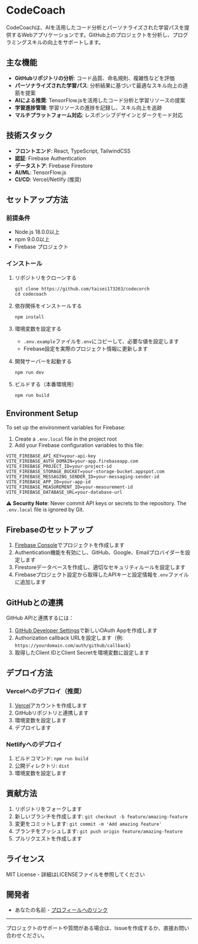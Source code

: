 # CodeCoach

CodeCoachは、AIを活用したコード分析とパーソナライズされた学習パスを提供するWebアプリケーションです。GitHub上のプロジェクトを分析し、プログラミングスキルの向上をサポートします。

## 主な機能

- **GitHubリポジトリの分析**: コード品質、命名規則、複雑性などを評価
- **パーソナライズされた学習パス**: 分析結果に基づいて最適なスキル向上の道筋を提案
- **AIによる推奨**: TensorFlow.jsを活用したコード分析と学習リソースの提案
- **学習進捗管理**: 学習リソースの進捗を記録し、スキル向上を追跡
- **マルチプラットフォーム対応**: レスポンシブデザインとダークモード対応

## 技術スタック

- **フロントエンド**: React, TypeScript, TailwindCSS
- **認証**: Firebase Authentication
- **データストア**: Firebase Firestore
- **AI/ML**: TensorFlow.js
- **CI/CD**: Vercel/Netlify (推奨)

## セットアップ方法

### 前提条件

- Node.js 18.0.0以上
- npm 9.0.0以上
- Firebase プロジェクト

### インストール

1. リポジトリをクローンする
   ```
   git clone https://github.com/taisei173263/codecorch
   cd codecoach
   ```

2. 依存関係をインストールする
   ```
   npm install
   ```

3. 環境変数を設定する
   - `.env.example`ファイルを`.env`にコピーして、必要な値を設定します
   - Firebase設定を実際のプロジェクト情報に更新します

4. 開発サーバーを起動する
   ```
   npm run dev
   ```

5. ビルドする（本番環境用）
   ```
   npm run build
   ```

## Environment Setup

To set up the environment variables for Firebase:

1. Create a `.env.local` file in the project root
2. Add your Firebase configuration variables to this file:

```
VITE_FIREBASE_API_KEY=your-api-key
VITE_FIREBASE_AUTH_DOMAIN=your-app.firebaseapp.com
VITE_FIREBASE_PROJECT_ID=your-project-id
VITE_FIREBASE_STORAGE_BUCKET=your-storage-bucket.appspot.com
VITE_FIREBASE_MESSAGING_SENDER_ID=your-messaging-sender-id
VITE_FIREBASE_APP_ID=your-app-id
VITE_FIREBASE_MEASUREMENT_ID=your-measurement-id
VITE_FIREBASE_DATABASE_URL=your-database-url
```

⚠️ **Security Note**: Never commit API keys or secrets to the repository. The `.env.local` file is ignored by Git.

## Firebaseのセットアップ

1. [Firebase Console](https://console.firebase.google.com/)でプロジェクトを作成します
2. Authentication機能を有効にし、GitHub、Google、Emailプロバイダーを設定します
3. Firestoreデータベースを作成し、適切なセキュリティルールを設定します
4. Firebaseプロジェクト設定から取得したAPIキーと設定情報を`.env`ファイルに追加します

## GitHubとの連携

GitHub APIと連携するには：

1. [GitHub Developer Settings](https://github.com/settings/developers)で新しいOAuth Appを作成します
2. Authorization callback URLを設定します（例: `https://yourdomain.com/auth/github/callback`）
3. 取得したClient IDとClient Secretを環境変数に設定します

## デプロイ方法

### Vercelへのデプロイ（推奨）

1. [Vercel](https://vercel.com)アカウントを作成します
2. GitHubリポジトリと連携します
3. 環境変数を設定します
4. デプロイします

### Netlifyへのデプロイ

1. ビルドコマンド: `npm run build`
2. 公開ディレクトリ: `dist`
3. 環境変数を設定します

## 貢献方法

1. リポジトリをフォークします
2. 新しいブランチを作成します: `git checkout -b feature/amazing-feature`
3. 変更をコミットします: `git commit -m 'Add amazing feature'`
4. ブランチをプッシュします: `git push origin feature/amazing-feature`
5. プルリクエストを作成します

## ライセンス

MIT License - 詳細はLICENSEファイルを参照してください

## 開発者

- あなたの名前 - [プロフィールへのリンク](https://github.com/yourusername)

---

プロジェクトのサポートや質問がある場合は、Issueを作成するか、直接お問い合わせください。
